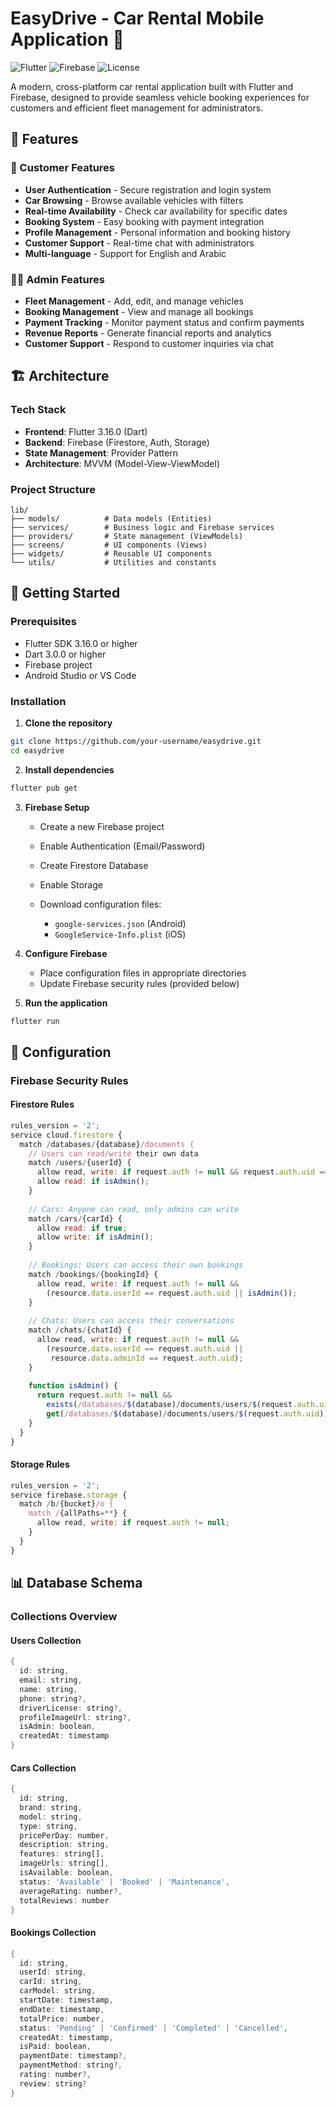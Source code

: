 # EasyDrive - Car Rental Mobile Application 🚗

![Flutter](https://img.shields.io/badge/Flutter-3.16.0-blue?logo=flutter)
![Firebase](https://img.shields.io/badge/Firebase-Cloud-orange?logo=firebase)
![License](https://img.shields.io/badge/License-MIT-green)

A modern, cross-platform car rental application built with Flutter and Firebase, designed to provide seamless vehicle booking experiences for customers and efficient fleet management for administrators.

## 📱 Features

### 👥 Customer Features

* **User Authentication** - Secure registration and login system
* **Car Browsing** - Browse available vehicles with filters
* **Real-time Availability** - Check car availability for specific dates
* **Booking System** - Easy booking with payment integration
* **Profile Management** - Personal information and booking history
* **Customer Support** - Real-time chat with administrators
* **Multi-language** - Support for English and Arabic

### 👨‍💼 Admin Features

* **Fleet Management** - Add, edit, and manage vehicles
* **Booking Management** - View and manage all bookings
* **Payment Tracking** - Monitor payment status and confirm payments
* **Revenue Reports** - Generate financial reports and analytics
* **Customer Support** - Respond to customer inquiries via chat

## 🏗️ Architecture

### Tech Stack

* **Frontend**: Flutter 3.16.0 (Dart)
* **Backend**: Firebase (Firestore, Auth, Storage)
* **State Management**: Provider Pattern
* **Architecture**: MVVM (Model-View-ViewModel)

### Project Structure

```
lib/
├── models/          # Data models (Entities)
├── services/        # Business logic and Firebase services
├── providers/       # State management (ViewModels)
├── screens/         # UI components (Views)
├── widgets/         # Reusable UI components
└── utils/           # Utilities and constants
```

## 🚀 Getting Started

### Prerequisites

* Flutter SDK 3.16.0 or higher
* Dart 3.0.0 or higher
* Firebase project
* Android Studio or VS Code

### Installation

1. **Clone the repository**

```bash
git clone https://github.com/your-username/easydrive.git
cd easydrive
```

2. **Install dependencies**

```bash
flutter pub get
```

3. **Firebase Setup**

   * Create a new Firebase project
   * Enable Authentication (Email/Password)
   * Create Firestore Database
   * Enable Storage
   * Download configuration files:

     * `google-services.json` (Android)
     * `GoogleService-Info.plist` (iOS)

4. **Configure Firebase**

   * Place configuration files in appropriate directories
   * Update Firebase security rules (provided below)

5. **Run the application**

```bash
flutter run
```

## 🔧 Configuration

### Firebase Security Rules

#### Firestore Rules

```javascript
rules_version = '2';
service cloud.firestore {
  match /databases/{database}/documents {
    // Users can read/write their own data
    match /users/{userId} {
      allow read, write: if request.auth != null && request.auth.uid == userId;
      allow read: if isAdmin();
    }
    
    // Cars: Anyone can read, only admins can write
    match /cars/{carId} {
      allow read: if true;
      allow write: if isAdmin();
    }
    
    // Bookings: Users can access their own bookings
    match /bookings/{bookingId} {
      allow read, write: if request.auth != null &&
        (resource.data.userId == request.auth.uid || isAdmin());
    }
    
    // Chats: Users can access their conversations
    match /chats/{chatId} {
      allow read, write: if request.auth != null &&
        (resource.data.userId == request.auth.uid ||
         resource.data.adminId == request.auth.uid);
    }
    
    function isAdmin() {
      return request.auth != null &&
        exists(/databases/$(database)/documents/users/$(request.auth.uid)) &&
        get(/databases/$(database)/documents/users/$(request.auth.uid)).data.isAdmin == true;
    }
  }
}
```

#### Storage Rules

```javascript
rules_version = '2';
service firebase.storage {
  match /b/{bucket}/o {
    match /{allPaths=**} {
      allow read, write: if request.auth != null;
    }
  }
}
```

## 📊 Database Schema

### Collections Overview

#### Users Collection

```dart
{
  id: string,
  email: string,
  name: string,
  phone: string?,
  driverLicense: string?,
  profileImageUrl: string?,
  isAdmin: boolean,
  createdAt: timestamp
}
```

#### Cars Collection

```dart
{
  id: string,
  brand: string,
  model: string,
  type: string,
  pricePerDay: number,
  description: string,
  features: string[],
  imageUrls: string[],
  isAvailable: boolean,
  status: 'Available' | 'Booked' | 'Maintenance',
  averageRating: number?,
  totalReviews: number
}
```

#### Bookings Collection

```dart
{
  id: string,
  userId: string,
  carId: string,
  carModel: string,
  startDate: timestamp,
  endDate: timestamp,
  totalPrice: number,
  status: 'Pending' | 'Confirmed' | 'Completed' | 'Cancelled',
  createdAt: timestamp,
  isPaid: boolean,
  paymentDate: timestamp?,
  paymentMethod: string?,
  rating: number?,
  review: string?
}
```
